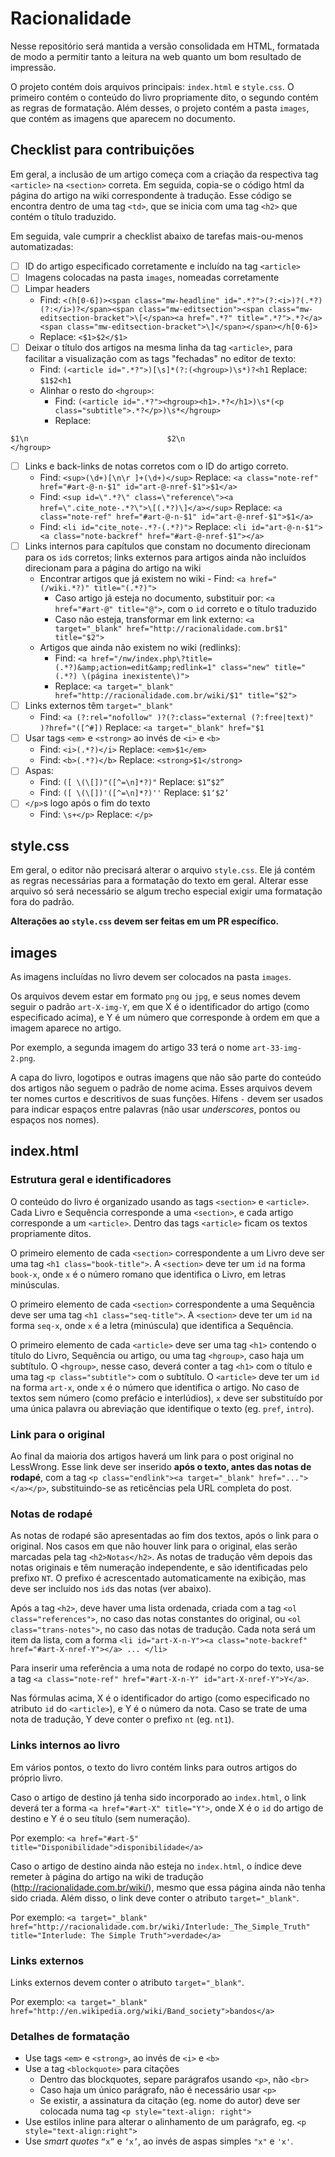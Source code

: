 # Racionalidade

Nesse repositório será mantida a versão consolidada em HTML, formatada de modo a
permitir tanto a leitura na web quanto um bom resultado de impressão.

O projeto contém dois arquivos principais: `index.html` e `style.css`. O
primeiro contém o conteúdo do livro propriamente dito, o segundo contém as
regras de formatação. Além desses, o projeto contém a pasta `images`, que contém
as imagens que aparecem no documento.

## Checklist para contribuições

Em geral, a inclusão de um artigo começa com a criação da respectiva tag
`<article>` na `<section>` correta. Em seguida, copia-se o código html da página
do artigo na wiki correspondente à tradução. Esse código se encontra dentro de
uma tag `<td>`, que se inicia com uma tag `<h2>` que contém o título traduzido.

Em seguida, vale cumprir a checklist abaixo de tarefas mais-ou-menos
automatizadas:

- [ ] ID do artigo especificado corretamente e incluído na tag `<article>`
- [ ] Imagens colocadas na pasta `images`, nomeadas corretamente
- [ ] Limpar headers
  - Find: `<(h[0-6])><span class="mw-headline"
  id=".*?">(?:<i>)?(.*?)(?:</i>)?</span><span class="mw-editsection"><span
  class="mw-editsection-bracket">\[</span><a href=".*?" title=".*?">.*?</a><span
  class="mw-editsection-bracket">\]</span></span></h[0-6]>`
  - Replace: `<$1>$2</$1>`
- [ ] Deixar o título dos artigos na mesma linha da tag `<article>`, para
facilitar a visualização com as tags "fechadas" no editor de texto:
  - Find: `(<article id=".*?">)[\s]*(?:(<hgroup>)\s*)?<h1` Replace: `$1$2<h1`
  - Alinhar o resto do `<hgroup>`:
    - Find: `(<article id=".*?"><hgroup><h1>.*?</h1>)\s*(<p class="subtitle">.*?</p>)\s*</hgroup>`
    - Replace:

```
$1\n                               $2\n                        </hgroup>
```

- [ ] Links e back-links de notas corretos com o ID do artigo correto.
  - Find: `<sup>(\d+)[\n\r ]+(\d+)</sup>` Replace: `<a class="note-ref"
  href="#art-@-n-$1" id="art-@-nref-$1">$1</a>`
  - Find: `<sup id=\".*?\" class=\"reference\"><a
  href=\".cite_note-.*?\">\[(.*?)\]</a></sup>` Replace: `<a class="note-ref"
  href="#art-@-n-$1" id="art-@-nref-$1">$1</a>`
  - Find: `<li id="cite_note-.*?-(.*?)">` Replace: `<li id="art-@-n-$1"><a
  class="note-backref" href="#art-@-nref-$1"></a>`
- [ ] Links internos para capítulos que constam no documento direcionam para os
`id`s corretos; links externos para artigos ainda não incluídos direcionam para
a página do artigo na wiki
  - Encontrar artigos que já existem no wiki - Find: `<a href="(/wiki.*?)"
  title="(.*?)">`
    - Caso artigo já esteja no documento, substituir por: `<a href="#art-@"
    title="@">`, com o `id` correto e o título traduzido
    - Caso não esteja, transformar em link externo: `<a target="_blank"
    href="http://racionalidade.com.br$1" title="$2">`
  - Artigos que ainda não existem no wiki (redlinks):
    - Find: `<a href="/nw/index.php\?title=(.*?)&amp;action=edit&amp;redlink=1"
    class="new" title="(.*?) \(página inexistente\)">`
    - Replace: `<a target="_blank" href="http://racionalidade.com.br/wiki/$1"
    title="$2">`
- [ ] Links externos têm `target="_blank"`
  - Find: `<a (?:rel="nofollow" )?(?:class="external (?:free|text)"
  )?href="([^#])` Replace: `<a target="_blank" href="$1`
- [ ] Usar tags `<em>` e `<strong>` ao invés de `<i>` e `<b>`
  - Find: `<i>(.*?)</i>` Replace: `<em>$1</em>`
  - Find: `<b>(.*?)</b>` Replace: `<strong>$1</strong>`
- [ ] Aspas:
  - Find: `([ \(\[])"([^=\n]*?)"` Replace: `$1“$2”`
  - Find: `([ \(\[])'([^=\n]*?)''` Replace: `$1‘$2’`
- [ ] `</p>`s logo após o fim do texto
  - Find: `\s+</p>` Replace: `</p>`

## style.css

Em geral, o editor não precisará alterar o arquivo `style.css`. Ele já contém as
regras necessárias para a formatação do texto em geral. Alterar esse arquivo só
será necessário se algum trecho especial exigir uma formatação fora do padrão.

**Alterações ao `style.css` devem ser feitas em um PR específico.**

## images

As imagens incluídas no livro devem ser colocados na pasta `images`.

Os arquivos devem estar em formato `png` ou `jpg`, e seus nomes devem seguir o
padrão `art-X-img-Y`, em que X é o identificador do artigo (como especificado
acima), e Y é um número que corresponde à ordem em que a imagem aparece no
artigo.

Por exemplo, a segunda imagem do artigo 33 terá o nome `art-33-img-2.png`.

A capa do livro, logotipos e outras imagens que não são parte do conteúdo dos
artigos não seguem o padrão de nome acima. Esses arquivos devem ter nomes curtos
e descritivos de suas funções. Hífens `-` devem ser usados para indicar espaços
entre palavras (não usar *underscores*, pontos ou espaços nos nomes).

## index.html

### Estrutura geral e identificadores

O conteúdo do livro é organizado usando as tags `<section>` e `<article>`. Cada
Livro e Sequência corresponde a uma `<section>`, e cada artigo corresponde a um
`<article>`. Dentro das tags `<article>` ficam os textos propriamente ditos.

O primeiro elemento de cada `<section>` correspondente a um Livro deve ser uma
tag `<h1 class="book-title">`. A `<section>` deve ter um `id` na forma `book-x`,
onde `x` é o número romano que identifica o Livro, em letras minúsculas.

O primeiro elemento de cada `<section>` correspondente a uma Sequência deve ser
uma tag `<h1 class="seq-title">`. A `<section>` deve ter um `id` na forma
`seq-x`, onde `x` é a letra (minúscula) que identifica a Sequência.

O primeiro elemento de cada `<article>` deve ser uma tag `<h1>` contendo o
título do Livro, Sequência ou artigo, ou uma tag `<hgroup>`, caso haja um
subtítulo. O `<hgroup>`, nesse caso, deverá conter a tag `<h1>` com o título e
uma tag `<p class="subtitle">` com o subtítulo. O `<article>` deve ter um `id`
na forma `art-x`, onde `x` é o número que identifica o artigo. No caso de textos
sem número (como prefácio e interlúdios), `x` deve ser substituído por uma única
palavra ou abreviação que identifique o texto (eg. `pref`, `intro`).

### Link para o original

Ao final da maioria dos artigos haverá um link para o post original no
LessWrong. Esse link deve ser inserido **após o texto, antes das notas de
rodapé**, com a tag `<p class="endlink"><a target="_blank" href="..."></a></p>`,
substituindo-se as reticências pela URL completa do post.

### Notas de rodapé

As notas de rodapé são apresentadas ao fim dos textos, após o link para o
original. Nos casos em que não houver link para o original, elas serão marcadas
pela tag `<h2>Notas</h2>`. As notas de tradução vêm depois das notas originais e
têm numeração independente, e são identificadas pelo prefixo `NT`. O prefixo é
acrescentado automaticamente na exibição, mas deve ser incluído nos `id`s das
notas (ver abaixo).

Após a tag `<h2>`, deve haver uma lista ordenada, criada com a tag `<ol
class="references">`, no caso das notas constantes do original, ou `<ol
class="trans-notes">`, no caso das notas de tradução. Cada nota será um item da
lista, com a forma `<li id="art-X-n-Y"><a class="note-backref"
href="#art-X-nref-Y"></a> ... </li>`

Para inserir uma referência a uma nota de rodapé no corpo do texto, usa-se a tag
`<a class="note-ref" href="#art-X-n-Y" id="art-X-nref-Y">Y</a>`.

Nas fórmulas acima, X é o identificador do artigo (como especificado no atributo
`id` do `<article>`), e Y é o número da nota. Caso se trate de uma nota de
tradução, Y deve conter o prefixo `nt` (eg. `nt1`).

### Links internos ao livro

Em vários pontos, o texto do livro contém links para outros artigos do próprio
livro.

Caso o artigo de destino já tenha sido incorporado ao `index.html`, o link
deverá ter a forma `<a href="#art-X" title="Y">`, onde X é o `id` do artigo de
destino e Y é o seu título (sem numeração).

Por exemplo: `<a href="#art-5" title="Disponibilidade">disponibilidade</a>`

Caso o artigo de destino ainda não esteja no `index.html`, o índice deve remeter
à página do artigo na wiki de tradução (http://racionalidade.com.br/wiki/),
mesmo que essa página ainda não tenha sido criada. Além disso, o link deve
conter o atributo `target="_blank"`.

Por exemplo: `<a target="_blank"
    href="http://racionalidade.com.br/wiki/Interlude:_The_Simple_Truth"
    title="Interlude: The Simple Truth">verdade</a>`

### Links externos

Links externos devem conter o atributo `target="_blank"`.

Por exemplo: `<a target="_blank"
    href="http://en.wikipedia.org/wiki/Band_society">bandos</a>`

### Detalhes de formatação

- Use tags `<em>` e `<strong>`, ao invés de `<i>` e `<b>`
- Use a tag `<blockquote>` para citações
  - Dentro das blockquotes, separe parágrafos usando `<p>`, não `<br>`
  - Caso haja um único parágrafo, não é necessário usar `<p>`
  - Se existir, a assinatura da citação (eg. nome do autor) deve ser colocada
  numa tag `<p style="text-align: right">`
- Use estilos inline para alterar o alinhamento de um parágrafo, eg. `<p
style="text-align:right">`
- Use *smart quotes* `“x”` e `‘x’`, ao invés de aspas simples `"x"` e `'x'`.
